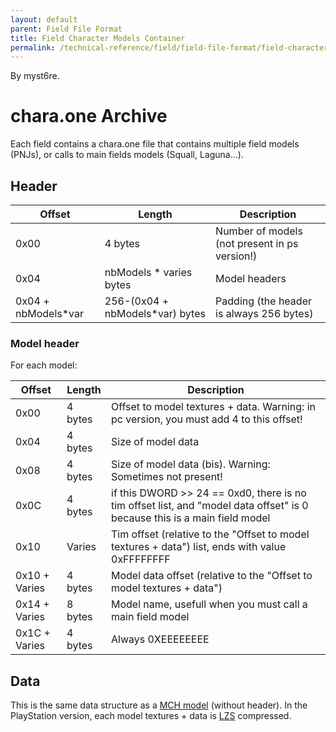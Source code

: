 ```yaml
---
layout: default
parent: Field File Format
title: Field Character Models Container
permalink: /technical-reference/field/field-file-format/field-character-models-container/
---
```


By myst6re.

# chara.one Archive

Each field contains a chara.one file that contains multiple field models (PNJs), or calls to main fields models (Squall, Laguna...).

## Header

| Offset               | Length                           | Description                                   |
|----------------------|----------------------------------|-----------------------------------------------|
| 0x00                 | 4 bytes                          | Number of models (not present in ps version!) |
| 0x04                 | nbModels \* varies bytes         | Model headers                                 |
| 0x04 + nbModels\*var | 256-(0x04 + nbModels\*var) bytes | Padding (the header is always 256 bytes)      |

### Model header

For each model:

| Offset        | Length  | Description                                                                                                                     |
|---------------|---------|---------------------------------------------------------------------------------------------------------------------------------|
| 0x00          | 4 bytes | Offset to model textures + data. Warning: in pc version, you must add 4 to this offset!                                         |
| 0x04          | 4 bytes | Size of model data                                                                                                              |
| 0x08          | 4 bytes | Size of model data (bis). Warning: Sometimes not present!                                                                       |
| 0x0C          | 4 bytes | if this DWORD &gt;&gt; 24 == 0xd0, there is no tim offset list, and "model data offset" is 0 because this is a main field model |
| 0x10          | Varies  | Tim offset (relative to the "Offset to model textures + data") list, ends with value 0xFFFFFFFF                                 |
| 0x10 + Varies | 4 bytes | Model data offset (relative to the "Offset to model textures + data")                                                           |
| 0x14 + Varies | 8 bytes | Model name, usefull when you must call a main field model                                                                       |
| 0x1C + Varies | 4 bytes | Always 0XEEEEEEEE                                                                                                               |

## Data

This is the same data structure as a [MCH model](FF8/FileFormat_MCH "wikilink") (without header). In the PlayStation version, each model textures + data is [LZS](../FF7/LZS_format) compressed.
